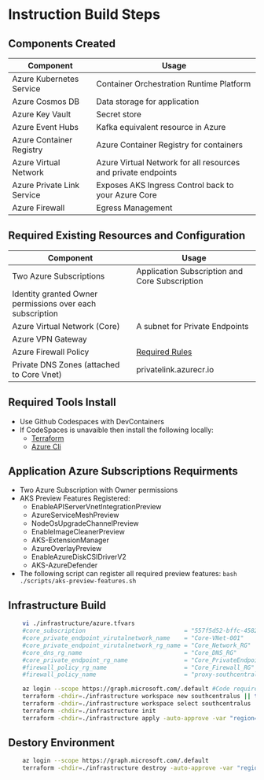 # Instruction Build Steps 

## Components Created
Component | Usage
------ | ------
Azure Kubernetes Service | Container Orchestration Runtime Platform  
Azure Cosmos DB | Data storage for application 
Azure Key Vault | Secret store 
Azure Event Hubs | Kafka equivalent resource in Azure
Azure Container Registry | Azure Container Registry for containers
Azure Virtual Network  | Azure Virtual Network for all resources and private endpoints
Azure Private Link Service | Exposes AKS Ingress Control back to your Azure Core
Azure Firewall | Egress Management 

## Required Existing Resources and Configuration
Component | Usage
--------------- | --------------- 
| Two Azure Subscriptions | Application Subscription and Core Subscription |
| Identity granted Owner permissions over each subscription |
| Azure Virtual Network (Core) | A subnet for Private Endpoints |
| Azure VPN Gateway | |
| Azure Firewall Policy | [Required Rules](https://learn.microsoft.com/en-us/azure/aks/outbound-rules-control-egress)
| Private DNS Zones (attached to Core Vnet) | privatelink.azurecr.io |

## Required Tools Install
* Use Github Codespaces with DevContainers
* If CodeSpaces is unavaible then install the following locally: 
    * [Terraform](https://developer.hashicorp.com/terraform/downloads)
    * [Azure Cli](https://learn.microsoft.com/en-us/cli/azure/install-azure-cli)

## Application Azure Subscriptions Requirments
* Two Azure Subscription with Owner permissions
* AKS Preview Features Registered: 
    * EnableAPIServerVnetIntegrationPreview
    * AzureServiceMeshPreview
    * NodeOsUpgradeChannelPreview
    * EnableImageCleanerPreview
    * AKS-ExtensionManager
    * AzureOverlayPreview
    * EnableAzureDiskCSIDriverV2
    * AKS-AzureDefender
* The following script can register all required preview features: `bash ./scripts/aks-preview-features.sh`

## Infrastructure Build
```bash
    vi ./infrastructure/azure.tfvars
    #core_subscription                            = "557f5d52-bffc-4582-bd0b-2cd706813031"
    #core_private_endpoint_virutalnetwork_name    = "Core-VNet-001"
    #core_private_endpoint_virutalnetwork_rg_name = "Core_Network_RG"
    #core_dns_rg_name                             = "Core_DNS_RG"
    #core_private_endpoint_rg_name                = "Core_PrivateEndpoints_RG"
    #firewall_policy_rg_name                      = "Core_Firewall_RG"
    #firewall_policy_name                         = "proxy-southcentral-policy"

    az login --scope https://graph.microsoft.com/.default #Code requires AAD permissions 
    terraform -chdir=./infrastructure workspace new southcentralus || true
    terraform -chdir=./infrastructure workspace select southcentralus
    terraform -chdir=./infrastructure init
    terraform -chdir=./infrastructure apply -auto-approve -var "region=southcentralus" -var-file="./azure.tfvars"
```

## Destory Environment
```bash
    az login --scope https://graph.microsoft.com/.default
    terraform -chdir=./infrastructure destroy -auto-approve -var "region=southcentralus" -var-file="./infrastructure/azure.tfvars"
```